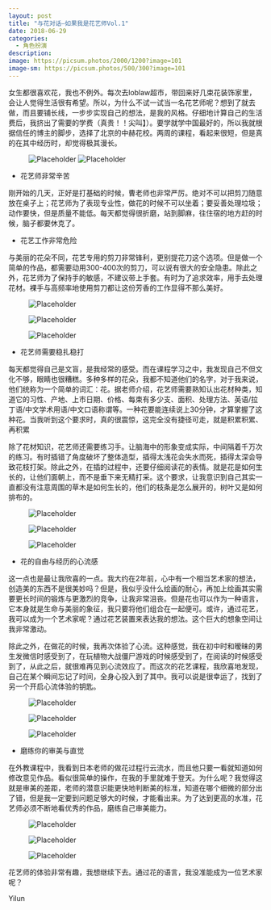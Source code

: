 ```yaml
---
layout: post
title: "与花对话—如果我是花艺师Vol.1"
date: 2018-06-29
categories:
  - 角色扮演
description:
image: https://picsum.photos/2000/1200?image=101
image-sm: https://picsum.photos/500/300?image=101
---
```

女生都很喜欢花，我也不例外。每次去loblaw超市，带回来好几束花装饰家里，会让人觉得生活很有希望。所以，为什么不试一试当一名花艺师呢？想到了就去做，而且要铺长线，一步步实现自己的想法，是我的风格<!--break-->。仔细地计算自己的生活费后，我挤出了需要的学费（真贵！！尖叫】）。要学就学中国最好的，所以我就根据信任的博主的脚步，选择了北京的中赫花校。两周的课程，看起来很短，但是真的在其中经历时，却觉得极其漫长。

<figure>
  <img src="https://github.com/yilun1017/blog-img/blob/master/2018-06-29-flower-artist-vol-1/1.jpg?raw=true" alt="Placeholder"/>
  <img src="https://github.com/yilun1017/blog-img/blob/master/2018-06-29-flower-artist-vol-1/2.jpg?raw=true" alt="Placeholder"/>
  <!--<figcaption>Gentrify cray pug authentic, cliche listicle actually subway tile woke semiotics af.</figcaption>-->
</figure>

<ul>
  <li>花艺师非常辛苦</li>
</ul>
刚开始的几天，正好是打基础的时候，曹老师也非常严厉。绝对不可以把剪刀随意放在桌子上；花艺师为了表现专业性，做花的时候不可以坐着；要妥善处理垃圾；动作要快，但是质量不能低。每天都觉得很折磨，站到脚麻，往住宿的地方赶的时候，脑子都要休克了。

<ul>
  <li>花艺工作非常危险</li>
</ul>
与美丽的花朵不同，花艺专用的剪刀非常锋利，更别提花刀这个选项。但是做一个简单的作品，都需要动用300-400次的剪刀，可以说有很大的安全隐患。除此之外，花艺师为了保持手的敏感，不建议带上手套。有时为了追求效率，用手去处理花材。裸手与高频率地使用剪刀都让这份芳香的工作显得不那么美好。
<div class="muli-fig">
  <div class="half-left">
    <figure>
      <img src="https://github.com/yilun1017/blog-img/blob/master/2018-06-29-flower-artist-vol-1/3.jpg?raw=true" alt="Placeholder"/>
    </figure>
  </div>
  <div class="half-right">
  <figure>
      <img src="https://github.com/yilun1017/blog-img/blob/master/2018-06-29-flower-artist-vol-1/4.jpg?raw=true" alt="Placeholder"/>
    </figure>
  </div>
<div>
<figure>
      <img src="https://github.com/yilun1017/blog-img/blob/master/2018-06-29-flower-artist-vol-1/5.jpg?raw=true" alt="Placeholder"/>
</figure>

<ul>
  <li>花艺师需要稳扎稳打</li>
</ul>
每天都觉得自己是文盲，是我经常的感受。而在课程学习之中，我发现自己不但文化不够，眼睛也很糟糕。多种多样的花朵，我都不知道他们的名字，对于我来说，他们统称为一个简单的词汇：花。据老师介绍，花艺师需要熟知认出花材种类，知道它的习性、产地、上市日期、价格、每束有多少支、面积、处理方法、英语/拉丁语/中文学术用语/中文口语称谓等。一种花要能连续说上30分钟，才算掌握了这种花。当我听到这个要求时，真的很震惊，这完全没有捷径可走，就是积累积累、再积累

除了花材知识，花艺师还需要练习手。让脑海中的形象变成实际，中间隔着千万次的练习。有时插错了角度破坏了整体造型，插得太浅花会失水而死，插得太深会导致花枝打架。除此之外，在插的过程中，还要仔细阅读花的表情。就是花是如何生长的，让他们面朝上，而不是垂下来无精打采。这个要求，让我意识到自己其实一直都没有注意周围的草木是如何生长的，他们的枝条是怎么展开的，树叶又是如何排布的。

<div class="muli-fig">
  <div class="three-left">
    <div class="half-up">
      <figure>
        <img src="https://github.com/yilun1017/blog-img/blob/master/2018-06-29-flower-artist-vol-1/6.jpg?raw=true" alt="Placeholder"/>
      </figure>
    </div>
    <div  class="half-down">
      <figure>
        <img src="https://github.com/yilun1017/blog-img/blob/master/2018-06-29-flower-artist-vol-1/7.jpg?raw=true" alt="Placeholder"/>
      </figure>
    <div>
  </div>
  <div class="seven-right">
    <figure>
      <img src="https://github.com/yilun1017/blog-img/blob/master/2018-06-29-flower-artist-vol-1/8.jpg?raw=true" alt="Placeholder"/>
    </figure>
  </div>
<div>

<ul>
  <li>花的自由与经历的心流感</li>
</ul>
这一点也是最让我欣喜的一点。我大约在2年前，心中有一个相当艺术家的想法，创造美的东西不是很美妙吗？但是，我似乎没什么绘画的耐心，再加上绘画其实需要更长时间的锻炼与更激烈的竞争，让我非常沮丧。但是花也可以作为一种语言，它本身就是生命与美丽的象征，我只要将他们组合在一起便可。或许，通过花艺，我可以成为一个艺术家呢？通过花艺装置来表达我的想法。这个巨大的想象空间让我非常激动。

除此之外，在做花的时候，我再次体验了心流。这种感觉，我在初中时和暧昧的男生发微信时感受到了，在玩植物大战僵尸游戏的时候感受到了，在阅读的时候感受到了，从此之后，就很难再见到心流效应了。而这次的花艺课程，我欣喜地发现，自己在某个瞬间忘记了时间，全身心投入到了其中。我可以说是很幸运了，找到了另一个开启心流体验的钥匙。
<figure>
  <img src="https://github.com/yilun1017/blog-img/blob/master/2018-06-29-flower-artist-vol-1/9.jpg?raw=true" alt="Placeholder"/>
</figure>
<div class="muli-fig">
  <figure class="half-left">
    <img src="https://github.com/yilun1017/blog-img/blob/master/2018-06-29-flower-artist-vol-1/10.jpg?raw=true" alt="Placeholder"/>
  </figure>
  <figure class="half-right">
    <img src="https://github.com/yilun1017/blog-img/blob/master/2018-06-29-flower-artist-vol-1/11.jpg?raw=true" alt="Placeholder"/>
  </figure>
<div>

<ul>
  <li>磨练你的审美与直觉</li>
</ul>
在外教课程中，我看到日本老师的做花过程行云流水，而且他只要一看就知道如何修改意见作品。看似很简单的操作，在我的手里就难于登天。为什么呢？我觉得这就是审美的差距，老师的潜意识能更快地判断美的标准，知道在哪个细微的部分出了错，但是我一定要到问题足够大的时候，才能看出来。为了达到更高的水准，花艺师必须不断地看优秀的作品，磨练自己审美能力。

<div class= "three-layout-container">
    <figure class="three-layout-left">
      <img src="https://github.com/yilun1017/blog-img/blob/master/2018-06-29-flower-artist-vol-1/12.jpg?raw=true" alt="Placeholder"/>
    </figure>
    <figure class="three-layout-middle">
      <img src="https://github.com/yilun1017/blog-img/blob/master/2018-06-29-flower-artist-vol-1/13.jpg?raw=true" alt="Placeholder"/>
    </figure>
    <figure class="three-layout-right">
      <img src="https://github.com/yilun1017/blog-img/blob/master/2018-06-29-flower-artist-vol-1/14.jpg?raw=true" alt="Placeholder"/>
    </figure>
</div>

花艺师的体验非常有趣，我想继续下去。通过花的语言，我没准能成为一位艺术家呢？

Yilun